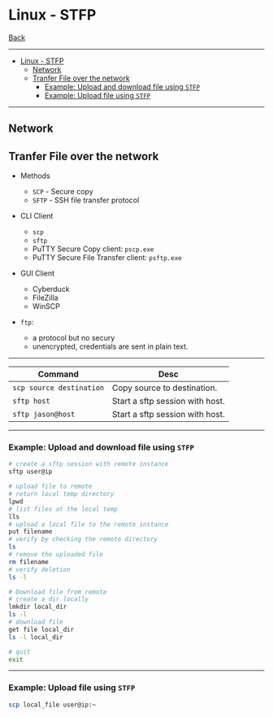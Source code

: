 # Linux - STFP

[Back](../../index.md)

---

- [Linux - STFP](#linux---stfp)
  - [Network](#network)
  - [Tranfer File over the network](#tranfer-file-over-the-network)
    - [Example: Upload and download file using `STFP`](#example-upload-and-download-file-using-stfp)
    - [Example: Upload file using `STFP`](#example-upload-file-using-stfp)

---

## Network

## Tranfer File over the network

- Methods

  - `SCP` - Secure copy
  - `SFTP` - SSH file transfer protocol

- CLI Client

  - `scp`
  - `sftp`
  - PuTTY Secure Copy client: `pscp.exe`
  - PuTTY Secure File Transfer client: `psftp.exe`

- GUI Client

  - Cyberduck
  - FileZilla
  - WinSCP

- `ftp`:
  - a protocol but no secury
  - unencrypted, credentials are sent in plain text.

---

| Command                  | Desc                            |
| ------------------------ | ------------------------------- |
| `scp source destination` | Copy source to destination.     |
| `sftp host`              | Start a sftp session with host. |
| `sftp jason@host`        | Start a sftp session with host. |

---

### Example: Upload and download file using `STFP`

```sh
# create a sftp session with remote instance
sftp user@ip

# upload file to remote
# return local temp directory
lpwd
# list files at the local temp
lls
# upload a local file to the remote instance
put filename
# verify by checking the remote directory
ls
# remove the uploaded file
rm filename
# verify deletion
ls -l

# Download file from remote
# create a dir locally
lmkdir local_dir
ls -l
# download file
get file local_dir
ls -l local_dir

# quit
exit
```

---

### Example: Upload file using `STFP`

```sh
scp local_file user@ip:~
```
